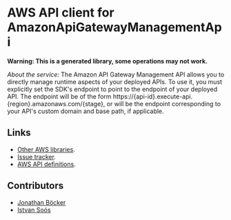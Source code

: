 # AWS API client for AmazonApiGatewayManagementApi

**Warning: This is a generated library, some operations may not work.**

*About the service:*
The Amazon API Gateway Management API allows you to directly manage runtime
aspects of your deployed APIs. To use it, you must explicitly set the SDK's
endpoint to point to the endpoint of your deployed API. The endpoint will be
of the form https://{api-id}.execute-api.{region}.amazonaws.com/{stage}, or
will be the endpoint corresponding to your API's custom domain and base
path, if applicable.

## Links

- [Other AWS libraries](https://github.com/agilord/aws_client/tree/master/generated).
- [Issue tracker](https://github.com/agilord/aws_client/issues).
- [AWS API definitions](https://github.com/aws/aws-sdk-js/tree/master/apis).

## Contributors

- [Jonathan Böcker](https://github.com/Schwusch)
- [Istvan Soós](https://github.com/isoos)

